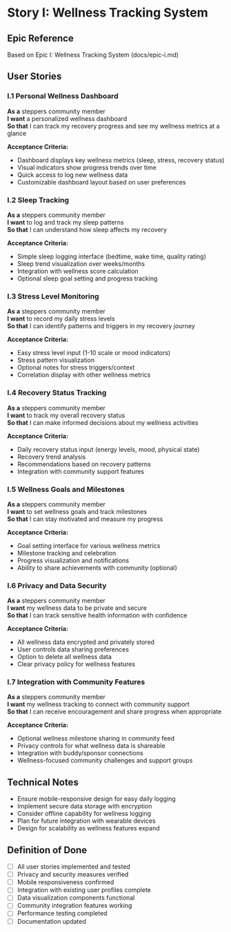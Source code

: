 # Story I: Wellness Tracking System

## Epic Reference
Based on Epic I: Wellness Tracking System (docs/epic-i.md)

## User Stories

### I.1 Personal Wellness Dashboard
**As a** steppers community member  
**I want** a personalized wellness dashboard  
**So that** I can track my recovery progress and see my wellness metrics at a glance

**Acceptance Criteria:**
- Dashboard displays key wellness metrics (sleep, stress, recovery status)
- Visual indicators show progress trends over time
- Quick access to log new wellness data
- Customizable dashboard layout based on user preferences

### I.2 Sleep Tracking
**As a** steppers community member  
**I want** to log and track my sleep patterns  
**So that** I can understand how sleep affects my recovery

**Acceptance Criteria:**
- Simple sleep logging interface (bedtime, wake time, quality rating)
- Sleep trend visualization over weeks/months
- Integration with wellness score calculation
- Optional sleep goal setting and progress tracking

### I.3 Stress Level Monitoring
**As a** steppers community member  
**I want** to record my daily stress levels  
**So that** I can identify patterns and triggers in my recovery journey

**Acceptance Criteria:**
- Easy stress level input (1-10 scale or mood indicators)
- Stress pattern visualization
- Optional notes for stress triggers/context
- Correlation display with other wellness metrics

### I.4 Recovery Status Tracking
**As a** steppers community member  
**I want** to track my overall recovery status  
**So that** I can make informed decisions about my wellness activities

**Acceptance Criteria:**
- Daily recovery status input (energy levels, mood, physical state)
- Recovery trend analysis
- Recommendations based on recovery patterns
- Integration with community support features

### I.5 Wellness Goals and Milestones
**As a** steppers community member  
**I want** to set wellness goals and track milestones  
**So that** I can stay motivated and measure my progress

**Acceptance Criteria:**
- Goal setting interface for various wellness metrics
- Milestone tracking and celebration
- Progress visualization and notifications
- Ability to share achievements with community (optional)

### I.6 Privacy and Data Security
**As a** steppers community member  
**I want** my wellness data to be private and secure  
**So that** I can track sensitive health information with confidence

**Acceptance Criteria:**
- All wellness data encrypted and privately stored
- User controls data sharing preferences
- Option to delete all wellness data
- Clear privacy policy for wellness features

### I.7 Integration with Community Features
**As a** steppers community member  
**I want** my wellness tracking to connect with community support  
**So that** I can receive encouragement and share progress when appropriate

**Acceptance Criteria:**
- Optional wellness milestone sharing in community feed
- Privacy controls for what wellness data is shareable
- Integration with buddy/sponsor connections
- Wellness-focused community challenges and support groups

## Technical Notes
- Ensure mobile-responsive design for easy daily logging
- Implement secure data storage with encryption
- Consider offline capability for wellness logging
- Plan for future integration with wearable devices
- Design for scalability as wellness features expand

## Definition of Done
- [ ] All user stories implemented and tested
- [ ] Privacy and security measures verified
- [ ] Mobile responsiveness confirmed
- [ ] Integration with existing user profiles complete
- [ ] Data visualization components functional
- [ ] Community integration features working
- [ ] Performance testing completed
- [ ] Documentation updated 